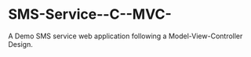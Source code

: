 # SMS-Service--C--MVC-

A Demo SMS service web application following a Model-View-Controller Design.
